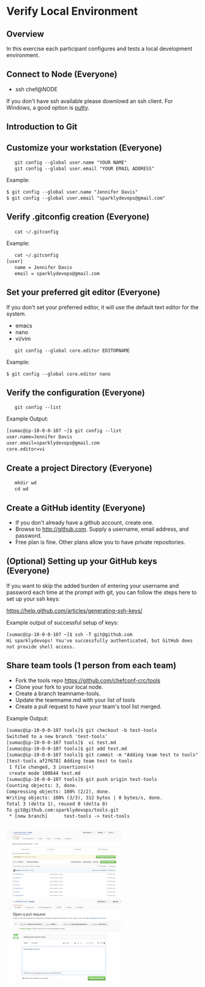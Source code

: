 # Verify Local Environment

## Overview

In this exercise each participant configures and tests a local development environment.

## Connect to Node (Everyone)

* ssh chef@NODE 

If you don't have ssh available please downlowd an ssh client. For Windows, a good option is [putty](http://www.putty.org/).


## Introduction to Git

## Customize your workstation (Everyone)

```
   git config --global user.name "YOUR NAME"
   git config --global user.email "YOUR EMAIL ADDRESS"

```

Example: 

```
$ git config --global user.name "Jennifer Davis"
$ git config --global user.email "sparklydevops@gmail.com"
```

## Verify .gitconfig creation (Everyone)

```
   cat ~/.gitconfig
```

Example:

```
   cat ~/.gitconfig
[user]
   name = Jennifer Davis
   email = sparklydevops@gmail.com
```

## Set your preferred git editor (Everyone)

If you don't set your preferred editor, it will use the default text editor for the system.

* emacs
* nano
* vi/vim

```
   git config --global core.editor EDITORNAME
```

Example:
```
$ git config --global core.editor nano
```

## Verify the configuration (Everyone)

```
   git config --list
```

Example Output:

```
[sumac@ip-10-0-0-107 ~]$ git config --list
user.name=Jennifer Davis
user.email=sparklydevops@gmail.com
core.editor=vi
```

## Create a project Directory (Everyone)

```
   mkdir wd
   cd wd
```


## Create a GitHub identity (Everyone)

* If you don't already have a github account, create one.
* Browse to http://github.com. Supply a username, email address, and password.
* Free plan is fine. Other plans allow you to have private repositories.

## (Optional) Setting up your GitHub keys (Everyone)

If you want to skip the added burden of entering your username and password each time at the prompt with git, you can follow the steps here to set up your ssh keys:

https://help.github.com/articles/generating-ssh-keys/

Example output of successful setup of keys:

```
[sumac@ip-10-0-0-107 ~]$ ssh -T git@github.com
Hi sparklydevops! You've successfully authenticated, but GitHub does not provide shell access.
```

## Share team tools (1 person from each team)

* Fork the tools repo https://github.com/chefconf-crc/tools
* Clone your fork to your local node.
* Create a branch teamname-tools.
* Update the teamname.md with your list of tools
* Create a pull request to have your team's tool list merged.

Example Output:

```
[sumac@ip-10-0-0-107 tools]$ git checkout -b test-tools
Switched to a new branch 'test-tools'
[sumac@ip-10-0-0-107 tools]$  vi test.md
[sumac@ip-10-0-0-107 tools]$ git add test.md
[sumac@ip-10-0-0-107 tools]$ git commit -m "Adding team test to tools"
[test-tools af2f678] Adding team test to tools
 1 file changed, 3 insertions(+)
 create mode 100644 test.md
[sumac@ip-10-0-0-107 tools]$ git push origin test-tools
Counting objects: 3, done.
Compressing objects: 100% (2/2), done.
Writing objects: 100% (3/3), 312 bytes | 0 bytes/s, done.
Total 3 (delta 1), reused 0 (delta 0)
To git@github.com:sparklydevops/tools.git
 * [new branch]      test-tools -> test-tools


```

![Commiting to my branch](images/lab_0_fork.png "GUI shows availability to click on pull request.")
![Creating a pull request](images/lab_0_pull_request.png "Leave a comment and create pull request")


